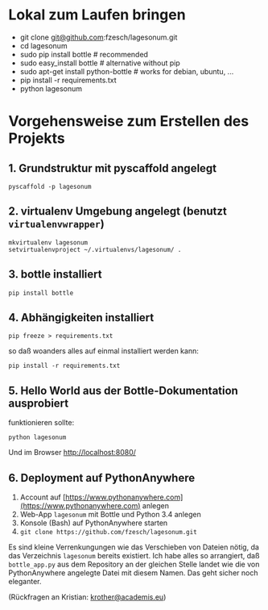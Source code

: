 # Lokal zum Laufen bringen

- git clone git@github.com:fzesch/lagesonum.git
- cd lagesonum
- sudo pip install bottle              # recommended
- sudo easy_install bottle             # alternative without pip
- sudo apt-get install python-bottle   # works for debian, ubuntu, ...
- pip install -r requirements.txt
- python lagesonum

# Vorgehensweise zum Erstellen des Projekts

## 1. Grundstruktur mit pyscaffold angelegt

    pyscaffold -p lagesonum

## 2. virtualenv Umgebung angelegt (benutzt `virtualenvwrapper`)

    mkvirtualenv lagesonum
    setvirtualenvproject ~/.virtualenvs/lagesonum/ .

## 3. bottle installiert

    pip install bottle


## 4. Abhängigkeiten installiert

    pip freeze > requirements.txt

so daß woanders alles auf einmal installiert werden kann:

    pip install -r requirements.txt


## 5. Hello World aus der Bottle-Dokumentation ausprobiert

funktionieren sollte:

    python lagesonum    

Und im Browser [http://localhost:8080/](http://localhost:8080/)

## 6. Deployment auf PythonAnywhere

1. Account auf [https://www.pythonanywhere.com](https://www.pythonanywhere.com) anlegen
2. Web-App `lagesonum` mit Bottle und Python 3.4 anlegen
3. Konsole (Bash) auf PythonAnywhere starten
4. `git clone https://github.com/fzesch/lagesonum.git`

Es sind kleine Verrenkungungen wie das Verschieben von Dateien nötig, da das Verzeichnis `lagesonum` bereits existiert. Ich habe alles so arrangiert, daß `bottle_app.py` aus dem Repository an der gleichen Stelle landet wie die von PythonAnywhere angelegte Datei mit diesem Namen. Das geht sicher noch eleganter.


(Rückfragen an Kristian: krother@academis.eu)
